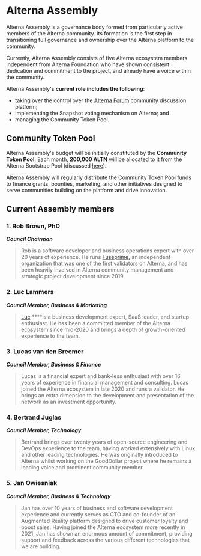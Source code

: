 # Alterna Assembly

Alterna Assembly is a governance body formed from particularly active members of the Alterna community. Its formation is the first step in transitioning full governance and ownership over the Alterna platform to the community.  

Currently, Alterna Assembly consists of five Alterna ecosystem members independent from Alterna Foundation who have shown consistent dedication and commitment to the project, and already have a voice within the community.

Alterna Assembly's **current role includes the following**: 

* taking over the control over the [Alterna Forum](https://forum.alternanetwork.org/) community discussion platform;
* implementing the Snapshot voting mechanism on Alterna; and
* managing the Community Token Pool.

## Community Token Pool

Alterna Assembly's budget will be initially constituted by the **Community Token Pool**. Each month, **200,000 ALTN** will be allocated to it from the Alterna Bootstrap Pool \(discussed [here](https://docs.alternanetwork.org/general/alterna-token/alterna-supply-and-current-distribution)\).

Alterna Assembly will regularly distribute the Community Token Pool funds to finance grants, bounties, marketing, and other initiatives designed to serve communities building on the platform and drive innovation.  

## Current Assembly members

### **1. Rob Brown, PhD** <a id="b624"></a>

_**Council Chairman**_

> Rob is a software developer and business operations expert with over 20 years of experience. He runs [Fuseprime](https://fuseprime.com/)**,** an independent organization that was one of the first validators on Alterna, and has been heavily involved in Alterna community management and strategic project development since 2019.

### **2. Luc Lammers** <a id="1b91"></a>

_**Council Member, Business & Marketing**_

> [Luc](https://www.luclammers.com/) ****is a business development expert, SaaS leader, and startup enthusiast. He has been a committed member of the Alterna ecosystem since mid-2020 and brings a depth of growth-oriented experience to the team.

### **3. Lucas van den Breemer** <a id="2105"></a>

_**Council Member, Business & Finance**_

> Lucas is a financial expert and bank-less enthusiast with over 16 years of experience in financial management and consulting. Lucas joined the Alterna ecosystem in late 2020 and runs a validator. He brings an extra dimension to the development and presentation of the network as an investment opportunity.

### **4. Bertrand Juglas** <a id="41a8"></a>

_**Council Member, Technology**_

> Bertrand brings over twenty years of open-source engineering and DevOps experience to the team, having worked extensively with Linux and other leading technologies. He was originally introduced to Alterna whilst working on the GoodDollar project where he remains a leading voice and prominent community member.

### **5. Jan Owiesniak** <a id="bce2"></a>

_**Council Member, Business & Technology**_

> Jan has over 10 years of business and software development experience and currently serves as CTO and co-founder of an Augmented Reality platform designed to drive customer loyalty and boost sales. Having joined the Alterna ecosystem more recently in 2021, Jan has shown an enormous amount of commitment, providing support and feedback across the various different technologies that we are building.

